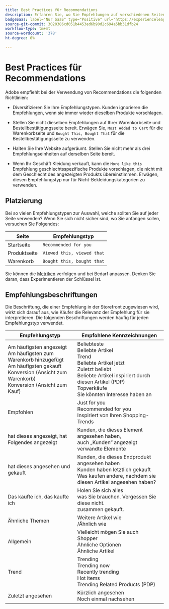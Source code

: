 ```yaml
---
title: Best Practices für Recommendations
description: Erfahren Sie, wo Sie Empfehlungen auf verschiedenen Seiten Ihrer Site platzieren und Vorschläge für häufig verwendete Beschriftungen für jeden Empfehlungstyp machen können.
badgeSaas: label="Nur SaaS" type="Positive" url="https://experienceleague.adobe.com/en/docs/commerce/user-guides/product-solutions" tooltip="Gilt nur für Adobe Commerce as a Cloud Service- und Adobe Commerce Optimizer-Projekte (von Adobe verwaltete SaaS-Infrastruktur)."
source-git-commit: 3020386cd051b4453ed6b90d2c694a5bb31dfb24
workflow-type: tm+mt
source-wordcount: '378'
ht-degree: 0%

---
```


# Best Practices für Recommendations

Adobe empfiehlt bei der Verwendung von Recommendations die folgenden Richtlinien:

- Diversifizieren Sie Ihre Empfehlungstypen. Kunden ignorieren die Empfehlungen, wenn sie immer wieder dieselben Produkte vorschlagen.

- Stellen Sie nicht dieselben Empfehlungen auf Ihrer Warenkorbseite und Bestellbestätigungsseite bereit. Erwägen Sie, `Most Added to Cart` für die Warenkorbseite und `Bought This, Bought That` für die Bestellbestätigungsseite zu verwenden.

- Halten Sie Ihre Website aufgeräumt. Stellen Sie nicht mehr als drei Empfehlungseinheiten auf derselben Seite bereit.

- Wenn Ihr Geschäft Kleidung verkauft, kann die `More like this` Empfehlung geschlechtsspezifische Produkte vorschlagen, die nicht mit dem Geschlecht des angezeigten Produkts übereinstimmen. Erwägen, diesen Empfehlungstyp nur für Nicht-Bekleidungskategorien zu verwenden.

## Platzierung

Bei so vielen Empfehlungstypen zur Auswahl, welche sollten Sie auf jeder Seite verwenden? Wenn Sie sich nicht sicher sind, wo Sie anfangen sollen, versuchen Sie Folgendes:

| Seite | Empfehlungstyp |
|---|---|
| Startseite | `Recommended for you` |
| Produktseite | `Viewed this, viewed that` |
| Warenkorb | `Bought this, bought that` |

Sie können die [Metriken](../../manage-results/recommendation-performance.md) verfolgen und bei Bedarf anpassen. Denken Sie daran, dass Experimentieren der Schlüssel ist.

## Empfehlungsbeschriftungen

Die Beschriftung, die einer Empfehlung in der Storefront zugewiesen wird, wirkt sich darauf aus, wie Käufer die Relevanz der Empfehlung für sie interpretieren. Die folgenden Beschriftungen werden häufig für jeden Empfehlungstyp verwendet.

| Empfehlungstyp | Empfohlene Kennzeichnungen |
|---|---|
| Am häufigsten angezeigt<br> Am häufigsten zum Warenkorb hinzugefügt<br>Am häufigsten gekauft<br>Konversion (Ansicht zum Warenkorb)<br>Konversion (Ansicht zum Kauf) | Beliebteste<br>Beliebte Artikel<br>Trend<br>Beliebte Artikel jetzt<br>Zuletzt beliebt<br>Beliebte Artikel inspiriert durch diesen Artikel (PDP)<br>Topverkäufe<br>Sie könnten Interesse haben an |
| Empfohlen | Just for you<br>Recommended for you<br>Inspiriert von Ihren Shopping-Trends |
| hat dieses angezeigt, hat Folgendes angezeigt | Kunden, die dieses Element angesehen haben, <br> auch „Kunden“ angezeigt<br>verwandte Elemente |
| hat dieses angesehen und gekauft | Kunden, die dieses Endprodukt angesehen haben<br>Kunden haben letztlich gekauft<br>Was kaufen andere, nachdem sie diesen Artikel angesehen haben? |
| Das kaufte ich, das kaufte ich | Holen Sie sich alles<br> was Sie brauchen. Vergessen Sie diese nicht. <br> zusammen gekauft. |
| Ähnliche Themen | Weitere Artikel wie <br>/Ähnlich wie |
| Allgemein | Vielleicht mögen Sie auch<br>Shopper<br>Ähnliche Optionen<br>Ähnliche Artikel |
| Trend | Trending<br>Trending now<br>Recently trending<br>Hot items<br>Trending Related Products (PDP) |
| Zuletzt angesehen | Kürzlich angesehen<br>Noch einmal nachsehen |
